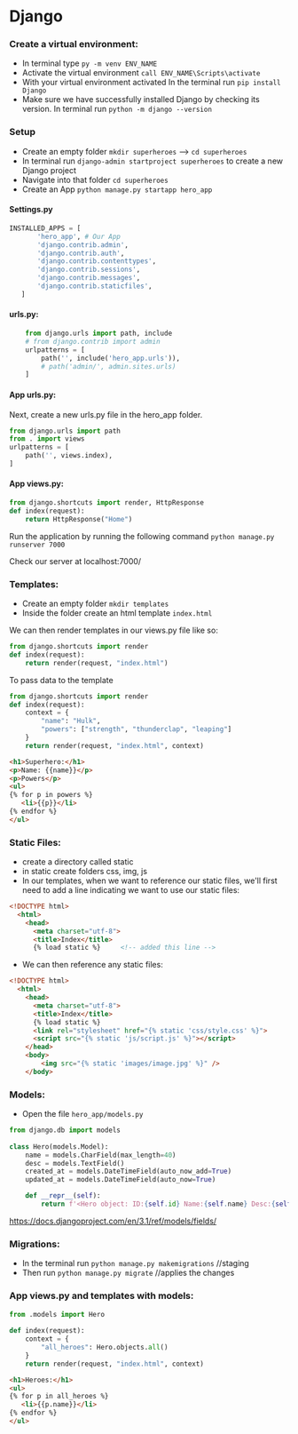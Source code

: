 # Django

### Create a virtual environment:
* In terminal type `py -m venv ENV_NAME`
* Activate the virtual environment `call ENV_NAME\Scripts\activate`
* With your virtual environment activated In the terminal run `pip install Django`   
* Make sure we have successfully installed Django by checking its version. In terminal run `python -m django --version`

### Setup
* Create an empty folder `mkdir superheroes` -->  `cd superheroes`
* In terminal run `django-admin startproject superheroes` to create a new Django project
* Navigate into that folder `cd superheroes`
* Create an App `python manage.py startapp hero_app`  

#### Settings.py
```python
INSTALLED_APPS = [
       'hero_app', # Our App
       'django.contrib.admin',
       'django.contrib.auth',
       'django.contrib.contenttypes',
       'django.contrib.sessions',
       'django.contrib.messages',
       'django.contrib.staticfiles',
   ]    
```
#### urls.py:
```python
    from django.urls import path, include           
    # from django.contrib import admin              
    urlpatterns = [
        path('', include('hero_app.urls')),	   
        # path('admin/', admin.sites.urls)         
    ] 
```
#### App urls.py:
Next, create a new urls.py file in the hero_app folder.
```python
from django.urls import path     
from . import views
urlpatterns = [
    path('', views.index),	   
]
```
#### App views.py:
```python
from django.shortcuts import render, HttpResponse
def index(request):
    return HttpResponse("Home")
```
Run the application by running the following command `python manage.py runserver 7000`

Check our server at localhost:7000/

### Templates:
* Create an empty folder `mkdir templates`  
* Inside the folder create an html template `index.html`

We can then render templates in our views.py file like so:

```python
from django.shortcuts import render	 
def index(request):
    return render(request, "index.html")
```
To pass data to the template

```python   
from django.shortcuts import render
def index(request):
    context = {
    	"name": "Hulk",
    	"powers": ["strength", "thunderclap", "leaping"]
    }
    return render(request, "index.html", context)
```
```html
<h1>Superhero:</h1>
<p>Name: {{name}}</p>
<p>Powers</p>
<ul>
{% for p in powers %}
   <li>{{p}}</li>
{% endfor %}
</ul>
```
### Static Files:
* create a directory called static
* in static create folders css, img, js
* In our templates, when we want to reference our static files, we'll first need to add a line indicating we want to use our static files:
```html
<!DOCTYPE html>
  <html>
    <head>
      <meta charset="utf-8">
      <title>Index</title>
      {% load static %}		<!-- added this line -->
```
* We can then reference any static files:
```html
<!DOCTYPE html>
  <html>
    <head>
      <meta charset="utf-8">
      <title>Index</title>
      {% load static %}
      <link rel="stylesheet" href="{% static 'css/style.css' %}">    
      <script src="{% static 'js/script.js' %}"></script>
    </head>
    <body>
    	<img src="{% static 'images/image.jpg' %}" />
    </body>
```
### Models:
* Open the file `hero_app/models.py`

```python 
from django.db import models
  
class Hero(models.Model):
    name = models.CharField(max_length=40)
    desc = models.TextField()
    created_at = models.DateTimeField(auto_now_add=True)
    updated_at = models.DateTimeField(auto_now=True)

    def __repr__(self):
        return f'<Hero object: ID:{self.id} Name:{self.name} Desc:{self.desc}>'

```
https://docs.djangoproject.com/en/3.1/ref/models/fields/

### Migrations:
* In the terminal run `python manage.py makemigrations` //staging
* Then run `python manage.py migrate` //applies the changes 

### App views.py and templates with models:
```python 
from .models import Hero
 
def index(request):
    context = {
    	"all_heroes": Hero.objects.all()
    }
    return render(request, "index.html", context)
```
```html
<h1>Heroes:</h1>
<ul>
{% for p in all_heroes %}
   <li>{{p.name}}</li>
{% endfor %}
</ul>
```
